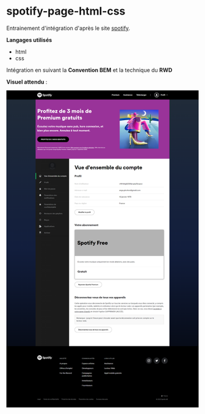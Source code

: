 # spotify-page-html-css

Entrainement d'intégration d'après le site [spotify](https://www.spotify.com/fr/).

**Langages utilisés**
- html
- css

Intégration en suivant la **Convention BEM** et la technique du **RWD**

**Visuel attendu** :

![template](template-spotify.png)
